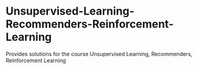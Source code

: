 # Unsupervised-Learning-Recommenders-Reinforcement-Learning
Provides solutions for the course Unsupervised Learning, Recommenders, Reinforcement Learning

